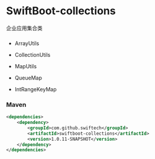 # SwiftBoot-collections
企业应用集合类

### 

* ArrayUtils

* CollectionUtils

* MapUtils

* QueueMap

* IntRangeKeyMap


### Maven

```xml
<dependencies>
	<dependency>
		<groupId>com.github.swiftech</groupId>
		<artifactId>swiftboot-collections</artifactId>
		<version>1.0.11-SNAPSHOT</version>
	</dependency>
</dependencies>

```